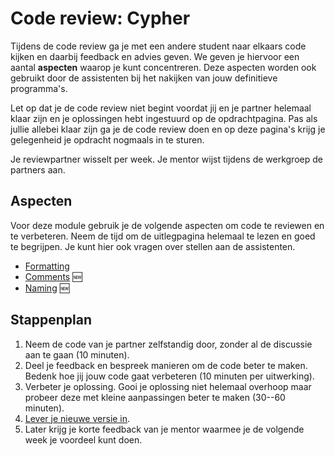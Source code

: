 # Code review: Cypher

Tijdens de code review ga je met een andere student naar elkaars code kijken en daarbij feedback en advies geven. We geven je hiervoor een aantal **aspecten** waarop je kunt concentreren. Deze aspecten worden ook gebruikt door de assistenten bij het nakijken van jouw definitieve programma's.

Let op dat je de code review niet begint voordat jij en je partner helemaal klaar zijn en je oplossingen hebt ingestuurd op de opdrachtpagina. Pas als jullie allebei klaar zijn ga je de code review doen en op deze pagina's krijg je gelegenheid je opdracht nogmaals in te sturen.

Je reviewpartner wisselt per week. Je mentor wijst tijdens de werkgroep de partners aan.

## Aspecten

Voor deze module gebruik je de volgende aspecten om code te reviewen en te verbeteren. Neem de tijd om de uitlegpagina helemaal te lezen en goed te begrijpen. Je kunt hier ook vragen over stellen aan de assistenten.

- [Formatting](/quality/aspects/formatting)
- [Comments](/quality/aspects/comments) 🆕
- [Naming](/quality/aspects/naming) 🆕

## Stappenplan

1.  Neem de code van je partner zelfstandig door, zonder al de discussie aan te gaan (10 minuten).
2.  Deel je feedback en bespreek manieren om de code beter te maken. Bedenk hoe jij jouw code gaat verbeteren (10 minuten per uitwerking).
3.  Verbeter je oplossing. Gooi je oplossing niet helemaal overhoop maar probeer deze met kleine aanpassingen beter te maken (30--60 minuten).
4.  [Lever je nieuwe versie in](/modules/m3/revised).
5.  Later krijg je korte feedback van je mentor waarmee je de volgende week je voordeel kunt doen.
